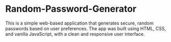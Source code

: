 # Random-Password-Generator
This is a simple web-based application that generates secure, random passwords based on user preferences. The app was built using HTML, CSS, and vanilla JavaScript, with a clean and responsive user interface.
